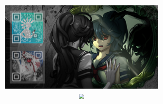 ![QR Business Card](developer.png)
<p align="center">
 <img src="https://skillicons.dev/icons?i=androidstudio,atom,bash,blender,cpp,cmake,css,discord,bots,docker,eclipse,firebase,git,github,githubactions,gitlab,gradle,heroku,html,java,js,jquery,kotlin,linkedin,linux,mysql,nextjs,nodejs,ps,php,py,regex,sqlite,stackoverflow,twitter,unity,unreal,vim&perline=19" />
</p>
